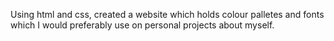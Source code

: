 Using html and css, created a website which holds colour palletes and fonts which I would preferably use on personal projects about myself.
